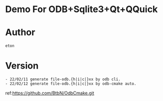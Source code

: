 # Demo For ODB+Sqlite3+Qt+QQuick

# Author
	eton

# Version
	- 22/02/11 generate file-odb.{h|i|c|}xx by odb cli.
	- 22/02/12 generate file-odb.{h|i|c|}xx by odb-cmake auto.

ref:https://github.com/BtbN/OdbCmake.git
